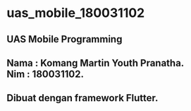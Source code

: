 # uas_mobile_180031102

UAS Mobile Programming
----
Nama : Komang Martin Youth Pranatha.<br>
Nim : 180031102.
----
Dibuat dengan framework Flutter.
----
